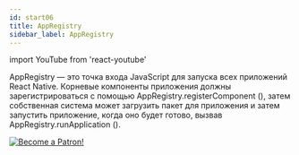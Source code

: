 ```yaml
---
id: start06
title: AppRegistry
sidebar_label: AppRegistry
---
```


import YouTube from 'react-youtube'

AppRegistry — это точка входа JavaScript для запуска всех приложений React Native. Корневые компоненты приложения должны зарегистрироваться с помощью AppRegistry.registerComponent (), затем собственная система может загрузить пакет для приложения и затем запустить приложение, когда оно будет готово, вызвав AppRegistry.runApplication ().

<YouTube videoId='IHThgXE5U1c' />

[![Become a Patron!](/img/logo/patreon.png)](https://www.patreon.com/bePatron?u=31769291)
